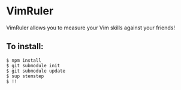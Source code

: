 VimRuler
========

VimRuler allows you to measure your Vim skills against your friends!

To install:
-----
```
$ npm install  
$ git submodule init  
$ git submodule update  
$ sup stemstep
$ !!
```
